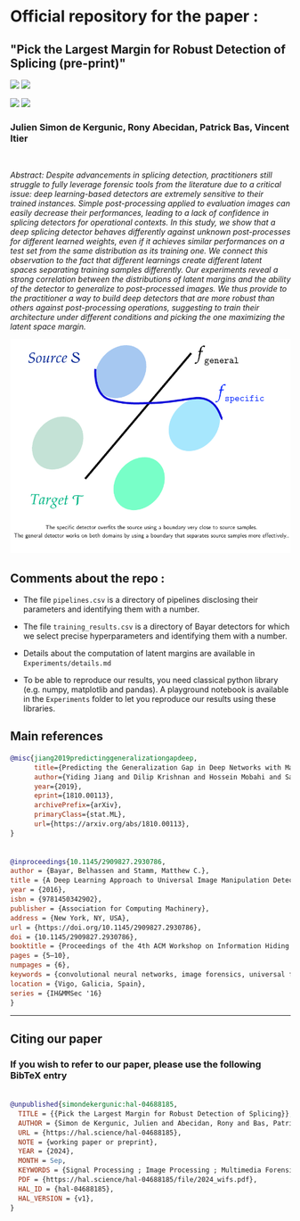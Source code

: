 # Official repository for the paper :

## "Pick the Largest Margin for Robust Detection of Splicing (pre-print)"

![](https://img.shields.io/badge/Official%20-Yes-1E8449.svg) ![](https://img.shields.io/badge/Topic%20-Digital_Image_Forensics-2E86C1.svg) 

[![](https://img.shields.io/badge/Bibtex-0C0C0C?style=for-the-badge)](#CitingUs)   [![](https://img.shields.io/badge/Article-2E86C1?style=for-the-badge)]([https://hal.science/hal-04229257v1/](https://hal.science/hal-04688185)) 
 
### Julien Simon de Kergunic, Rony Abecidan, Patrick Bas, Vincent Itier


<br/>

*Abstract: Despite advancements in splicing detection, practitioners still struggle to fully leverage forensic tools from the literature due to a critical issue: deep learning-based detectors are extremely sensitive to their trained instances. Simple post-processing applied to evaluation images can easily decrease their performances, leading to a lack of confidence in splicing detectors for operational contexts. In this study, we show that a deep splicing detector behaves differently against unknown post-processes for different learned weights, even if it achieves similar performances on a test set from the same distribution as its training one. We connect this observation to the fact that different learnings create different latent spaces separating training samples differently. Our experiments reveal a strong correlation between the distributions of latent margins and the ability of the detector to generalize to post-processed images. We thus provide to the practitioner a way to build deep detectors that are more robust than others against post-processing operations, suggesting to train their architecture under different conditions and picking the one maximizing the latent space margin.*

<p align="center">
  <img src="Assets/illustration.png" />
</p>


## Comments about the repo : 

- The file ```pipelines.csv``` is a directory of pipelines disclosing their parameters and identifying them with a number.

- The file ```training_results.csv``` is a directory of Bayar detectors for which we select precise hyperparameters and identifying them with a number.

- Details about the computation of latent margins are available in ```Experiments/details.md```
  
- To be able to reproduce our results, you need classical python library (e.g. numpy, matplotlib and pandas). A playground notebook is available in the ```Experiments``` folder to let you reproduce our results using these libraries.


## Main references

```BibTeX
@misc{jiang2019predictinggeneralizationgapdeep,
      title={Predicting the Generalization Gap in Deep Networks with Margin Distributions}, 
      author={Yiding Jiang and Dilip Krishnan and Hossein Mobahi and Samy Bengio},
      year={2019},
      eprint={1810.00113},
      archivePrefix={arXiv},
      primaryClass={stat.ML},
      url={https://arxiv.org/abs/1810.00113}, 
}


@inproceedings{10.1145/2909827.2930786,
author = {Bayar, Belhassen and Stamm, Matthew C.},
title = {A Deep Learning Approach to Universal Image Manipulation Detection Using a New Convolutional Layer},
year = {2016},
isbn = {9781450342902},
publisher = {Association for Computing Machinery},
address = {New York, NY, USA},
url = {https://doi.org/10.1145/2909827.2930786},
doi = {10.1145/2909827.2930786},
booktitle = {Proceedings of the 4th ACM Workshop on Information Hiding and Multimedia Security},
pages = {5–10},
numpages = {6},
keywords = {convolutional neural networks, image forensics, universal forgery detection},
location = {Vigo, Galicia, Spain},
series = {IH&MMSec '16}
}

```

---
<a name="CitingUs"></a>
## Citing our paper
### If you wish to refer to our paper,  please use the following BibTeX entry
```BibTeX

@unpublished{simondekergunic:hal-04688185,
  TITLE = {{Pick the Largest Margin for Robust Detection of Splicing}},
  AUTHOR = {Simon de Kergunic, Julien and Abecidan, Rony and Bas, Patrick and Itier, Vincent},
  URL = {https://hal.science/hal-04688185},
  NOTE = {working paper or preprint},
  YEAR = {2024},
  MONTH = Sep,
  KEYWORDS = {Signal Processing ; Image Processing ; Multimedia Forensics ; Digital Forensics ; Digital Image Forensics ; Machine Learning ; Deep Learning},
  PDF = {https://hal.science/hal-04688185/file/2024_wifs.pdf},
  HAL_ID = {hal-04688185},
  HAL_VERSION = {v1},
}

```
